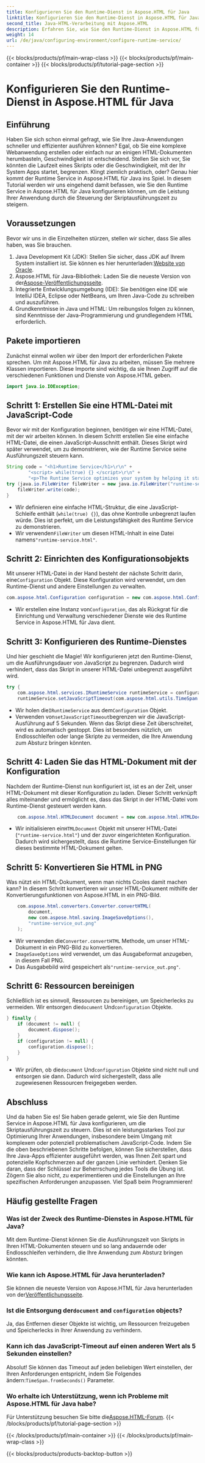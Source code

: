 ```yaml
---
title: Konfigurieren Sie den Runtime-Dienst in Aspose.HTML für Java
linktitle: Konfigurieren Sie den Runtime-Dienst in Aspose.HTML für Java
second_title: Java-HTML-Verarbeitung mit Aspose.HTML
description: Erfahren Sie, wie Sie den Runtime-Dienst in Aspose.HTML für Java konfigurieren, um die Skriptausführung zu optimieren, Endlosschleifen zu verhindern und die Anwendungsleistung zu verbessern.
weight: 14
url: /de/java/configuring-environment/configure-runtime-service/
---
```


{{< blocks/products/pf/main-wrap-class >}}
{{< blocks/products/pf/main-container >}}
{{< blocks/products/pf/tutorial-page-section >}}

# Konfigurieren Sie den Runtime-Dienst in Aspose.HTML für Java

## Einführung
Haben Sie sich schon einmal gefragt, wie Sie Ihre Java-Anwendungen schneller und effizienter ausführen können? Egal, ob Sie eine komplexe Webanwendung erstellen oder einfach nur an einigen HTML-Dokumenten herumbasteln, Geschwindigkeit ist entscheidend. Stellen Sie sich vor, Sie könnten die Laufzeit eines Skripts oder die Geschwindigkeit, mit der Ihr System Apps startet, begrenzen. Klingt ziemlich praktisch, oder? Genau hier kommt der Runtime Service in Aspose.HTML für Java ins Spiel. In diesem Tutorial werden wir uns eingehend damit befassen, wie Sie den Runtime Service in Aspose.HTML für Java konfigurieren können, um die Leistung Ihrer Anwendung durch die Steuerung der Skriptausführungszeit zu steigern.
## Voraussetzungen
Bevor wir uns in die Einzelheiten stürzen, stellen wir sicher, dass Sie alles haben, was Sie brauchen. 
1.  Java Development Kit (JDK): Stellen Sie sicher, dass JDK auf Ihrem System installiert ist. Sie können es hier herunterladen:[Website von Oracle](https://www.oracle.com/java/technologies/javase-downloads.html).
2.  Aspose.HTML für Java-Bibliothek: Laden Sie die neueste Version von der[Aspose-Veröffentlichungsseite](https://releases.aspose.com/html/java/). 
3. Integrierte Entwicklungsumgebung (IDE): Sie benötigen eine IDE wie IntelliJ IDEA, Eclipse oder NetBeans, um Ihren Java-Code zu schreiben und auszuführen.
4. Grundkenntnisse in Java und HTML: Um reibungslos folgen zu können, sind Kenntnisse der Java-Programmierung und grundlegendem HTML erforderlich.

## Pakete importieren
Zunächst einmal wollen wir über den Import der erforderlichen Pakete sprechen. Um mit Aspose.HTML für Java zu arbeiten, müssen Sie mehrere Klassen importieren. Diese Importe sind wichtig, da sie Ihnen Zugriff auf die verschiedenen Funktionen und Dienste von Aspose.HTML geben.
```java
import java.io.IOException;
```

## Schritt 1: Erstellen Sie eine HTML-Datei mit JavaScript-Code
Bevor wir mit der Konfiguration beginnen, benötigen wir eine HTML-Datei, mit der wir arbeiten können. In diesem Schritt erstellen Sie eine einfache HTML-Datei, die einen JavaScript-Ausschnitt enthält. Dieses Skript wird später verwendet, um zu demonstrieren, wie der Runtime Service seine Ausführungszeit steuern kann.
```java
String code = "<h1>Runtime Service</h1>\r\n" +
		"<script> while(true) {} </script>\r\n" +
		"<p>The Runtime Service optimizes your system by helping it start apps and programs faster.</p>\r\n";
try (java.io.FileWriter fileWriter = new java.io.FileWriter("runtime-service.html")) {
	fileWriter.write(code);
}
```

- Wir definieren eine einfache HTML-Struktur, die eine JavaScript-Schleife enthält (`while(true) {}`), das ohne Kontrolle unbegrenzt laufen würde. Dies ist perfekt, um die Leistungsfähigkeit des Runtime Service zu demonstrieren.
-  Wir verwenden`FileWriter` um diesen HTML-Inhalt in eine Datei namens`"runtime-service.html"`.
## Schritt 2: Einrichten des Konfigurationsobjekts
 Mit unserer HTML-Datei in der Hand besteht der nächste Schritt darin, eine`Configuration` Objekt. Diese Konfiguration wird verwendet, um den Runtime-Dienst und andere Einstellungen zu verwalten.
```java
com.aspose.html.Configuration configuration = new com.aspose.html.Configuration();
```

-  Wir erstellen eine Instanz von`Configuration`, das als Rückgrat für die Einrichtung und Verwaltung verschiedener Dienste wie des Runtime Service in Aspose.HTML für Java dient.
## Schritt 3: Konfigurieren des Runtime-Dienstes
Und hier geschieht die Magie! Wir konfigurieren jetzt den Runtime-Dienst, um die Ausführungsdauer von JavaScript zu begrenzen. Dadurch wird verhindert, dass das Skript in unserer HTML-Datei unbegrenzt ausgeführt wird.
```java
try {
	com.aspose.html.services.IRuntimeService runtimeService = configuration.getService(com.aspose.html.services.IRuntimeService.class);
	runtimeService.setJavaScriptTimeout(com.aspose.html.utils.TimeSpan.fromSeconds(5));
```

-  Wir holen die`IRuntimeService` aus dem`Configuration` Objekt.
-  Verwenden von`setJavaScriptTimeout`begrenzen wir die JavaScript-Ausführung auf 5 Sekunden. Wenn das Skript diese Zeit überschreitet, wird es automatisch gestoppt. Dies ist besonders nützlich, um Endlosschleifen oder lange Skripte zu vermeiden, die Ihre Anwendung zum Absturz bringen könnten.
## Schritt 4: Laden Sie das HTML-Dokument mit der Konfiguration
Nachdem der Runtime-Dienst nun konfiguriert ist, ist es an der Zeit, unser HTML-Dokument mit dieser Konfiguration zu laden. Dieser Schritt verknüpft alles miteinander und ermöglicht es, dass das Skript in der HTML-Datei vom Runtime-Dienst gesteuert werden kann.
```java
	com.aspose.html.HTMLDocument document = new com.aspose.html.HTMLDocument("runtime-service.html", configuration);
```

-  Wir initialisieren ein`HTMLDocument` Objekt mit unserer HTML-Datei (`"runtime-service.html"`) und der zuvor eingerichteten Konfiguration. Dadurch wird sichergestellt, dass die Runtime Service-Einstellungen für dieses bestimmte HTML-Dokument gelten.
## Schritt 5: Konvertieren Sie HTML in PNG
Was nützt ein HTML-Dokument, wenn man nichts Cooles damit machen kann? In diesem Schritt konvertieren wir unser HTML-Dokument mithilfe der Konvertierungsfunktionen von Aspose.HTML in ein PNG-Bild.
```java
	com.aspose.html.converters.Converter.convertHTML(
		document,
		new com.aspose.html.saving.ImageSaveOptions(),
		"runtime-service_out.png"
	);
```

-  Wir verwenden die`Converter.convertHTML` Methode, um unser HTML-Dokument in ein PNG-Bild zu konvertieren.
- `ImageSaveOptions` wird verwendet, um das Ausgabeformat anzugeben, in diesem Fall PNG.
- Das Ausgabebild wird gespeichert als`"runtime-service_out.png"`.
## Schritt 6: Ressourcen bereinigen
 Schließlich ist es sinnvoll, Ressourcen zu bereinigen, um Speicherlecks zu vermeiden. Wir entsorgen die`document` Und`configuration` Objekte.
```java
} finally {
	if (document != null) {
		document.dispose();
	}
	if (configuration != null) {
		configuration.dispose();
	}
}
```

-  Wir prüfen, ob die`document` Und`configuration` Objekte sind nicht null und entsorgen sie dann. Dadurch wird sichergestellt, dass alle zugewiesenen Ressourcen freigegeben werden.

## Abschluss
Und da haben Sie es! Sie haben gerade gelernt, wie Sie den Runtime Service in Aspose.HTML für Java konfigurieren, um die Skriptausführungszeit zu steuern. Dies ist ein leistungsstarkes Tool zur Optimierung Ihrer Anwendungen, insbesondere beim Umgang mit komplexem oder potenziell problematischem JavaScript-Code. Indem Sie die oben beschriebenen Schritte befolgen, können Sie sicherstellen, dass Ihre Java-Apps effizienter ausgeführt werden, was Ihnen Zeit spart und potenzielle Kopfschmerzen auf der ganzen Linie verhindert. Denken Sie daran, dass der Schlüssel zur Beherrschung jedes Tools die Übung ist. Zögern Sie also nicht, zu experimentieren und die Einstellungen an Ihre spezifischen Anforderungen anzupassen. Viel Spaß beim Programmieren!
## Häufig gestellte Fragen
### Was ist der Zweck des Runtime-Dienstes in Aspose.HTML für Java?  
Mit dem Runtime-Dienst können Sie die Ausführungszeit von Skripts in Ihren HTML-Dokumenten steuern und so lang andauernde oder Endlosschleifen verhindern, die Ihre Anwendung zum Absturz bringen könnten.
### Wie kann ich Aspose.HTML für Java herunterladen?  
 Sie können die neueste Version von Aspose.HTML für Java herunterladen von der[Veröffentlichungsseite](https://releases.aspose.com/html/java/).
###  Ist die Entsorgung der`document` and `configuration` objects?  
Ja, das Entfernen dieser Objekte ist wichtig, um Ressourcen freizugeben und Speicherlecks in Ihrer Anwendung zu verhindern.
### Kann ich das JavaScript-Timeout auf einen anderen Wert als 5 Sekunden einstellen?  
 Absolut! Sie können das Timeout auf jeden beliebigen Wert einstellen, der Ihren Anforderungen entspricht, indem Sie Folgendes ändern:`TimeSpan.fromSeconds()` Parameter.
### Wo erhalte ich Unterstützung, wenn ich Probleme mit Aspose.HTML für Java habe?  
 Für Unterstützung besuchen Sie bitte die[Aspose.HTML-Forum](https://forum.aspose.com/c/html/29).
{{< /blocks/products/pf/tutorial-page-section >}}

{{< /blocks/products/pf/main-container >}}
{{< /blocks/products/pf/main-wrap-class >}}

{{< blocks/products/products-backtop-button >}}
